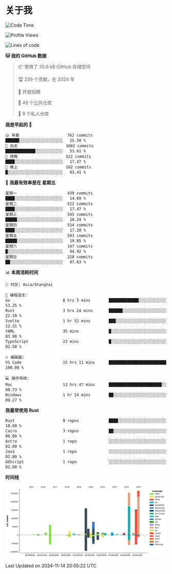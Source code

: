 # 关于我

<!--START_SECTION:waka-->
![Code Time](http://img.shields.io/badge/Code%20Time-3%2C322%20hrs%2049%20mins-blue)

![Profile Views](http://img.shields.io/badge/%E4%B8%AA%E4%BA%BA%E8%B5%84%E6%96%99%E8%A7%82%E7%9C%8B%E6%AC%A1%E6%95%B0-0-blue)

![Lines of code](https://img.shields.io/badge/%E4%BB%8E%E3%80%8CHello%20World%E3%80%8D%E8%B5%B7%E6%88%91%E5%B7%B2%E7%BB%8F%E5%86%99%E4%BA%86-1.2%20million%20%E8%A1%8C%E4%BB%A3%E7%A0%81-blue)

**🐱 我的 GitHub 数据** 

> 📦  使用了 30.6 kB GitHub 存储空间 
 > 
> 🏆 239 个贡献，在 2024 年
 > 
> 💼 开放招聘
 > 
> 📜 49 个公共仓库 
 > 
> 🔑 9 个私人仓库 
 > 
**我是早起的 🐤** 

```text
🌞 早晨                     762 commits         ██████░░░░░░░░░░░░░░░░░░░   25.50 % 
🌆 白天                     1602 commits        █████████████░░░░░░░░░░░░   53.61 % 
🌃 傍晚                     522 commits         ████░░░░░░░░░░░░░░░░░░░░░   17.47 % 
🌙 晚上                     102 commits         █░░░░░░░░░░░░░░░░░░░░░░░░   03.41 % 
```
📅 **我最有效率是在 星期五** 

```text
星期一                      439 commits         ████░░░░░░░░░░░░░░░░░░░░░   14.69 % 
星期二                      522 commits         ████░░░░░░░░░░░░░░░░░░░░░   17.47 % 
星期三                      545 commits         █████░░░░░░░░░░░░░░░░░░░░   18.24 % 
星期四                      514 commits         ████░░░░░░░░░░░░░░░░░░░░░   17.20 % 
星期五                      593 commits         █████░░░░░░░░░░░░░░░░░░░░   19.85 % 
星期六                      147 commits         █░░░░░░░░░░░░░░░░░░░░░░░░   04.92 % 
星期日                      228 commits         ██░░░░░░░░░░░░░░░░░░░░░░░   07.63 % 
```


📊 **本周消耗时间** 

```text
🕑︎ 时区: Asia/Shanghai

💬 编程语言: 
Go                       8 hrs 5 mins        █████████████░░░░░░░░░░░░   53.25 % 
Rust                     3 hrs 24 mins       ██████░░░░░░░░░░░░░░░░░░░   22.39 % 
Svelte                   1 hr 52 mins        ███░░░░░░░░░░░░░░░░░░░░░░   12.31 % 
YAML                     35 mins             █░░░░░░░░░░░░░░░░░░░░░░░░   03.90 % 
TypeScript               23 mins             █░░░░░░░░░░░░░░░░░░░░░░░░   02.58 % 

🔥 编辑器: 
VS Code                  15 hrs 11 mins      █████████████████████████   100.00 % 

💻 操作系统: 
Mac                      13 hrs 47 mins      ███████████████████████░░   90.73 % 
Windows                  1 hr 24 mins        ██░░░░░░░░░░░░░░░░░░░░░░░   09.27 % 
```

**我最常使用 Rust** 

```text
Rust                     9 repos             ████░░░░░░░░░░░░░░░░░░░░░   18.00 % 
Cairo                    3 repos             ██░░░░░░░░░░░░░░░░░░░░░░░   06.00 % 
Astro                    1 repo              ░░░░░░░░░░░░░░░░░░░░░░░░░   02.00 % 
Java                     1 repo              ░░░░░░░░░░░░░░░░░░░░░░░░░   02.00 % 
GDScript                 1 repo              ░░░░░░░░░░░░░░░░░░░░░░░░░   02.00 % 
```



**时间线**

![Lines of Code chart](https://raw.githubusercontent.com/catusax/catusax/master/assets/bar_graph.png)


 Last Updated on 2024-11-14 20:05:22 UTC
<!--END_SECTION:waka-->
